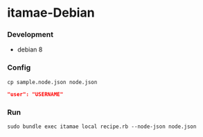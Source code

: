 # itamae-Debian

### Development
- debian 8

### Config
`cp sample.node.json node.json`

```javascript:sample.node.json
"user": "USERNAME"
```

### Run
`sudo bundle exec itamae local recipe.rb --node-json node.json`
